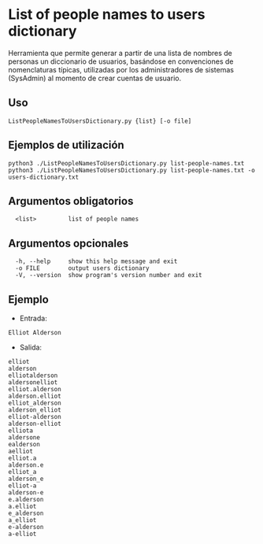 # List of people names to users dictionary

Herramienta que permite generar a partir de una lista de nombres de personas un diccionario de usuarios, basándose en convenciones de nomenclaturas típicas, utilizadas por los administradores de sistemas (SysAdmin) al momento de crear cuentas de usuario.

## Uso
```
ListPeopleNamesToUsersDictionary.py {list} [-o file]
```

## Ejemplos de utilización
```
python3 ./ListPeopleNamesToUsersDictionary.py list-people-names.txt
python3 ./ListPeopleNamesToUsersDictionary.py list-people-names.txt -o users-dictionary.txt
```

## Argumentos obligatorios
```
  <list>         list of people names
```

## Argumentos opcionales
```
  -h, --help     show this help message and exit
  -o FILE        output users dictionary
  -V, --version  show program's version number and exit
```

## Ejemplo

* Entrada: 

`Elliot Alderson`
* Salida:

```
elliot
alderson
elliotalderson
aldersonelliot
elliot.alderson
alderson.elliot
elliot_alderson
alderson_elliot
elliot-alderson
alderson-elliot
elliota
aldersone
ealderson
aelliot
elliot.a
alderson.e
elliot_a
alderson_e
elliot-a
alderson-e
e.alderson
a.elliot
e_alderson
a_elliot
e-alderson
a-elliot
```
